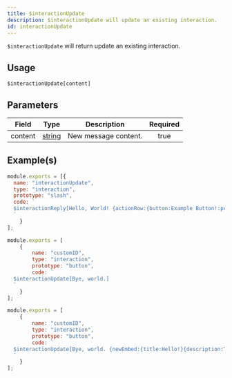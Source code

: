 ```yaml
---
title: $interactionUpdate
description: $interactionUpdate will update an existing interaction.
id: interactionUpdate
---
```


`$interactionUpdate` will return update an existing interaction.

## Usage

```aoi
$interactionUpdate[content]
```

## Parameters

| Field   | Type                                                                                              | Description          | Required |
| ------- | ------------------------------------------------------------------------------------------------- | -------------------- | :------: |
| content | [string](https://developer.mozilla.org/en-US/docs/Web/JavaScript/Reference/Global_Objects/String) | New message content. |   true   |

## Example(s)

```javascript
module.exports = [{
  name: "interactionUpdate",
  type: "interaction",
  prototype: "slash",
  code: `
  $interactionReply[Hello, World! {actionRow:{button:Example Button!:primary:customID:false}};everyone;false]
  `
    }
];
```

```js
module.exports = [
    {
        name: "customID",
        type: "interaction",
        prototype: "button",
        code: `
  $interactionUpdate[Bye, world.]
  `
    }
];
```

```js
module.exports = [
    {
        name: "customID",
        type: "interaction",
        prototype: "button",
        code: `
  $interactionUpdate[Bye, world. {newEmbed:{title:Hello!}{description:This is an embed!}}]
  `
    }
];
```

